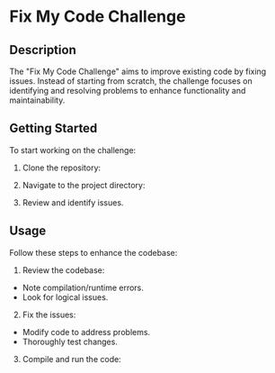# Fix My Code Challenge

## Description

The "Fix My Code Challenge" aims to improve existing code by fixing issues. Instead of starting from scratch, the challenge focuses on identifying and resolving problems to enhance functionality and maintainability.

## Getting Started

To start working on the challenge:

1. Clone the repository:


2. Navigate to the project directory:


3. Review and identify issues.

## Usage

Follow these steps to enhance the codebase:

1. Review the codebase:
- Note compilation/runtime errors.
- Look for logical issues.

2. Fix the issues:
- Modify code to address problems.
- Thoroughly test changes.

3. Compile and run the code:
